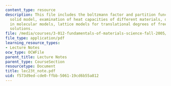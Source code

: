 ```yaml
---
content_type: resource
description: This file includes the boltzmann factor and partition function, the Debye
  solid model, examination of heat capacities of different materials, degrees of freedom
  in molecular models, lattice models for translational degrees of freedom, polymer
  solutions.
file: /media/courses/3-012-fundamentals-of-materials-science-fall-2005/f573d9edcde0ffbb506119cd6b55a812_lec23t_note.pdf
file_type: application/pdf
learning_resource_types:
- Lecture Notes
ocw_type: OCWFile
parent_title: Lecture Notes
parent_type: CourseSection
resourcetype: Document
title: lec23t_note.pdf
uid: f573d9ed-cde0-ffbb-5061-19cd6b55a812
---
```

